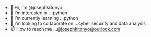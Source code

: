 - 👋 Hi, I’m @josephkitonyo
- 👀 I’m interested in ...python
- 🌱 I’m currently learning ...python
- 💞️ I’m looking to collaborate on ...cyber security and data analysis 
- 📫 How to reach me ...@josephkitonyo@outlook.com

<!---
josephkitonyo/josephkitonyo is a ✨ special ✨ repository because its `README.md` (this file) appears on your GitHub profile.
You can click the Preview link to take a look at your changes.
--->

